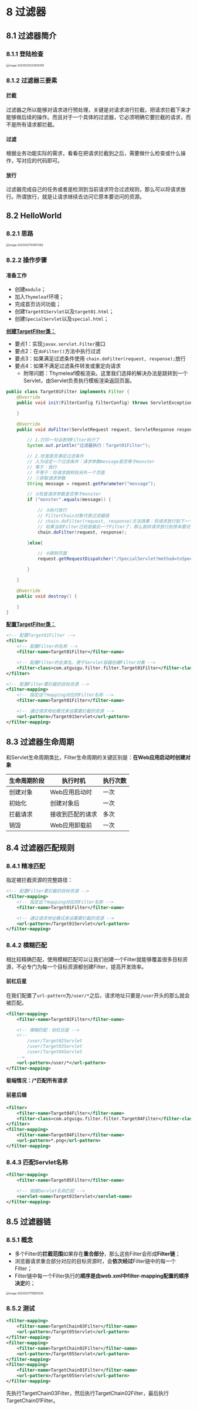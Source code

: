 # 8 过滤器

## 8.1 过滤器简介

### 8.1.1 登陆检查

<img src="./image/image-20230325233930159.png" alt="image-20230325233930159" style="zoom:50%;" />

### 8.1.2 过滤器三要素

#### 拦截

过滤器之所以能够对请求进行预处理，关键是对请求进行拦截，把请求拦截下来才能够做后续的操作。而且对于一个具体的过滤器，它必须明确它要拦截的请求，而不是所有请求都拦截。

#### 过滤

根据业务功能实际的需求，看看在把请求拦截到之后，需要做什么检查或什么操作，写对应的代码即可。

#### 放行

过滤器完成自己的任务或者是检测到当前请求符合过滤规则，那么可以将请求放行。所谓放行，就是让请求继续去访问它原本要访问的资源。

## 8.2 HelloWorld

### 8.2.1 思路

<img src="./image/image-20230327103917292.png" alt="image-20230327103917292" style="zoom:50%;" />

### 8.2.2 操作步骤

#### 准备工作

- 创建`module`；
- 加入`Thymeleaf`环境；
- 完成首页访问功能；
- 创建`Target01Servlet`以及`target01.html`；
- 创建`SpecialServlet`以及`special.html`；

**<u>创建TargetFilter类：</u>**

- 要点1：实现`javax.servlet.Filter`接口
- 要点2：在`doFilter()`方法中执行过滤
- 要点3：如果满足过滤条件使用 `chain.doFilter(request, response);`放行
- 要点4：如果不满足过滤条件转发或重定向请求
  - 附带问题：Thymeleaf模板渲染。这里我们选择的解决办法是跳转到一个Servlet，由Servlet负责执行模板渲染返回页面。

```java
public class Target01Filter implements Filter {
    @Override
    public void init(FilterConfig filterConfig) throws ServletException {

    }

    @Override
    public void doFilter(ServletRequest request, ServletResponse response, FilterChain chain) throws IOException, ServletException {

        // 1.打印一句话表明Filter执行了
        System.out.println("过滤器执行：Target01Filter");

        // 2.检查是否满足过滤条件
        // 人为设定一个过滤条件：请求参数message是否等于monster
        // 等于：放行
        // 不等于：将请求跳转到另外一个页面
        // ①获取请求参数
        String message = request.getParameter("message");

        // ②检查请求参数是否等于monster
        if ("monster".equals(message)) {

            // ③执行放行
            // FilterChain对象代表过滤器链
            // chain.doFilter(request, response)方法效果：将请求放行到下一个Filter，
            // 如果当前Filter已经是最后一个Filter了，那么就将请求放行到原本要访问的目标资源
            chain.doFilter(request, response);

        }else{

            // ④跳转页面
            request.getRequestDispatcher("/SpecialServlet?method=toSpecialPage").forward(request, response);

        }

    }

    @Override
    public void destroy() {

    }
}
```

**<u>配置TargetFilter类：</u>**

```xml
<!-- 配置Target01Filter -->
<filter>
    <!-- 配置Filter的名称 -->
    <filter-name>Target01Filter</filter-name>

    <!-- 配置Filter的全类名，便于Servlet容器创建Filter对象 -->
    <filter-class>com.atguigu.filter.filter.Target01Filter</filter-class>
</filter>

<!-- 配置Filter要拦截的目标资源 -->
<filter-mapping>
    <!-- 指定这个mapping对应的Filter名称 -->
    <filter-name>Target01Filter</filter-name>

    <!-- 通过请求地址模式来设置要拦截的资源 -->
    <url-pattern>/Target01Servlet</url-pattern>
</filter-mapping>
```

## 8.3 过滤器生命周期

和Servlet生命周期类比，Filter生命周期的关键区别是：**在Web应用启动时创建对象**

| 生命周期阶段 | 执行时机         | 执行次数 |
| ------------ | ---------------- | -------- |
| 创建对象     | Web应用启动时    | 一次     |
| 初始化       | 创建对象后       | 一次     |
| 拦截请求     | 接收到匹配的请求 | 多次     |
| 销毁         | Web应用卸载前    | 一次     |

## 8.4 过滤器匹配规则

### 8.4.1 精准匹配

指定被拦截资源的完整路径：

```xml
<!-- 配置Filter要拦截的目标资源 -->
<filter-mapping>
    <!-- 指定这个mapping对应的Filter名称 -->
    <filter-name>Target01Filter</filter-name>

    <!-- 通过请求地址模式来设置要拦截的资源 -->
    <url-pattern>/Target01Servlet</url-pattern>
</filter-mapping>
```

### 8.4.2 模糊匹配

相比较精确匹配，使用模糊匹配可以让我们创建一个Filter就能够覆盖很多目标资源，不必专门为每一个目标资源都创建Filter，提高开发效率。

#### 前杠后星

在我们配置了`url-pattern`为`/user/*`之后，请求地址只要是`/user`开头的那么就会被匹配。

```xml
<filter-mapping>
    <filter-name>Target02Filter</filter-name>

    <!-- 模糊匹配：前杠后星 -->
    <!--
        /user/Target02Servlet
        /user/Target03Servlet
        /user/Target04Servlet
    -->
    <url-pattern>/user/*</url-pattern>
</filter-mapping>
```

**极端情况：/\*匹配所有请求**

#### 前星后缀

```xml
<filter>
    <filter-name>Target04Filter</filter-name>
    <filter-class>com.atguigu.filter.filter.Target04Filter</filter-class>
</filter>
<filter-mapping>
    <filter-name>Target04Filter</filter-name>
    <url-pattern>*.png</url-pattern>
</filter-mapping>
```

### 8.4.3 匹配Servlet名称

```xml
<filter-mapping>
    <filter-name>Target05Filter</filter-name>

    <!-- 根据Servlet名称匹配 -->
    <servlet-name>Target01Servlet</servlet-name>
</filter-mapping>
```

## 8.5 过滤器链

### 8.5.1 概念

- 多个Filter的**拦截范围**如果存在**重合部分**，那么这些Filter会形成**Filter链**；
- 浏览器请求重合部分对应的目标资源时，会**依次经过**Filter链中的每一个Filter；
- Filter链中每一个Filter执行的**顺序是由web.xml中filter-mapping配置的顺序决定**的；

<img src="./image/image-20230327110605034.png" alt="image-20230327110605034" style="zoom:50%;" />

### 8.5.2 测试

```xml
<filter-mapping>
    <filter-name>TargetChain03Filter</filter-name>
    <url-pattern>/Target05Servlet</url-pattern>
</filter-mapping>
<filter-mapping>
    <filter-name>TargetChain02Filter</filter-name>
    <url-pattern>/Target05Servlet</url-pattern>
</filter-mapping>
<filter-mapping>
    <filter-name>TargetChain01Filter</filter-name>
    <url-pattern>/Target05Servlet</url-pattern>
</filter-mapping>
```

先执行TargetChain03Filter，然后执行TargetChain02Filter，最后执行TargetChain01Filter。

